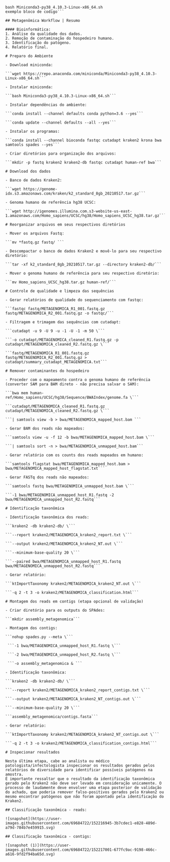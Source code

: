 ```exemplo bloco de codigo
bash Miniconda3-py38_4.10.3-Linux-x86_64.sh
exemplo bloco de codigo```

## Metagenômica Workflow | Resumo

#### Bioinformática:
1. Análise da qualidade dos dados.
2. Remoção de contaminação do hospedeiro humano.
3. Identificação do patógeno.
4. Relatório final.

# Preparo do Ambiente

- Download miniconda:

```wget https://repo.anaconda.com/miniconda/Miniconda3-py38_4.10.3-Linux-x86_64.sh```

- Instalar miniconda:
 
```bash Miniconda3-py38_4.10.3-Linux-x86_64.sh```

- Instalar dependências do ambiente:

```conda install --channel defaults conda python=3.6 --yes```

```conda update --channel defaults --all --yes```

- Instalar os programas:
 
```conda install --channel bioconda fastqc cutadapt kraken2 krona bwa samtools spades --yes```

- Criar diretórios para organização dos arquivos:

```mkdir -p fastq kraken2 kraken2-db fastqc cutadapt human-ref bwa```

# Download dos dados

- Banco de dados Kraken2:

```wget https://genome-idx.s3.amazonaws.com/kraken/k2_standard_8gb_20210517.tar.gz```

- Genoma humano de referência hg38 UCSC:

```wget http://igenomes.illumina.com.s3-website-us-east-1.amazonaws.com/Homo_sapiens/UCSC/hg38/Homo_sapiens_UCSC_hg38.tar.gz```

# Reorganizar arquivos em seus respectivos diretórios

- Mover os arquivos Fastq:

```mv *fastq.gz fastq/ ```

- Descompactar o banco de dados Kraken2 e movê-lo para seu respectivo diretório:

```tar -xf k2_standard_8gb_20210517.tar.gz --directory kraken2-db/```

- Mover o genoma humano de referência para seu respectivo diretório:

```mv Homo_sapiens_UCSC_hg38.tar.gz human-ref/```

# Controle de qualidade e limpeza das sequências

- Gerar relatórios de qualidade do sequenciamento com fastqc:

```fastqc fastq/METAGENOMICA_R1_001.fastq.gz fastq/METAGENOMICA_R2_001.fastq.gz -o fastqc/```

- Filtragem e trimagem das sequências com cutadapt:

```cutadapt -u 9 -U 9 -u -1 -U -1 -m 50 \```

```-o cutadapt/METAGENOMICA_cleaned_R1.fastq.gz -p cutadapt/METAGENOMICA_cleaned_R2.fastq.gz \```

```fastq/METAGENOMICA_R1_001.fastq.gz fastq/METAGENOMICA_R2_001.fastq.gz > cutadapt/summary_cutadapt_METAGENOMICA.txt```

# Remover contaminantes do hospedeiro

- Proceder com o mapeamento contra o genoma humano de referência (converter SAM para BAM direto - não precisa salvar o SAM):

```bwa mem human-ref/Homo_sapiens/UCSC/hg38/Sequence/BWAIndex/genome.fa \```

```cutadapt/METAGENOMICA_cleaned_R1.fastq.gz cutadapt/METAGENOMICA_cleaned_R2.fastq.gz \```

```| samtools view -b > bwa/METAGENOMICA_mapped_host.bam ```

- Gerar BAM dos reads não mapeados:

```samtools view -u -f 12 -b bwa/METAGENOMICA_mapped_host.bam \```

```| samtools sort -n > bwa/METAGENOMICA_unmapped_host.bam```

- Gerar relatório com os counts dos reads mapeados em humano:

```samtools flagstat bwa/METAGENOMICA_mapped_host.bam > bwa/METAGENOMICA_mapped_host_flagstat.txt```

- Gerar FASTq dos reads não mapeados:

```samtools fastq bwa/METAGENOMICA_unmapped_host.bam \```

```-1 bwa/METAGENOMICA_unmapped_host_R1.fastq -2 bwa/METAGENOMICA_unmapped_host_R2.fastq```

# Identificação taxonômica

- Identificação taxonômica dos reads:

```kraken2 -db kraken2-db/ \```

```--report kraken2/METAGENOMICA_kraken2_report.txt \```

```--output kraken2/METAGENOMICA_kraken2_NT.out \```

```--minimum-base-quality 20 \```
  
```--paired bwa/METAGENOMICA_unmapped_host_R1.fastq bwa/METAGENOMICA_unmapped_host_R2.fastq```

- Gerar relatório:

```ktImportTaxonomy kraken2/METAGENOMICA_kraken2_NT.out \```

```-q 2 -t 3 -o kraken2/METAGENOMICA_classification.html```

# Montagem dos reads em contigs (etapa opcional de validação)

- Criar diretório para os outputs do SPAdes:

```mkdir assembly_metagenomica```

- Montagem dos contigs:

```nohup spades.py --meta \```
 
 ```-1 bwa/METAGENOMICA_unmapped_host_R1.fastq \```
  
 ```-2 bwa/METAGENOMICA_unmapped_host_R2.fastq \```
  
 ```-o assembly_metagenomica & ```
 
- Identificação taxonômica:

```kraken2 -db kraken2-db/ \```

```--report kraken2/METAGENOMICA_kraken2_report_contigs.txt \```

```--output kraken2/METAGENOMICA_kraken2_NT_contigs.out \```

```--minimum-base-quality 20 \```

```assembly_metagenomica/contigs.fasta```

- Gerar relatório:

```ktImportTaxonomy kraken2/METAGENOMICA_kraken2_NT_contigs.out \```

```-q 2 -t 3 -o kraken2/METAGENOMICA_classification_contigs.html```

# Inspecionar resultados

Nesta última etapa, cabe ao analista ou médico patologista/infectologista inspecionar os resultados gerados pelos relatórios de diversidade para identificar possíveis patógenos na amostra.
É importante ressaltar que o resultado da identificação taxonômica gerado pelo Kraken2 não deve ser levado em consideração unicamente. O processo de laudamente deve envolver uma etapa posterior de validação do achado, que poderia remover falso-positivos gerados pelo Kraken2 ou mesmo encontrar patógenos que não foram apontado pela identificação do Kraken2.

## Classificação taxonômica - reads:

![snapshot](https://user-images.githubusercontent.com/69684722/152216945-3b7cdec1-e828-489d-a79d-784b7e459915.svg)

## Classificação taxonômica - contigs:

![snapshot (1)](https://user-images.githubusercontent.com/69684722/152217001-677fc9ac-9198-466c-a616-9fd2f94ba65d.svg)

